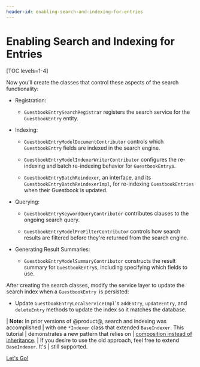 ```yaml
---
header-id: enabling-search-and-indexing-for-entries
---
```


# Enabling Search and Indexing for Entries

[TOC levels=1-4]

Now you'll create the classes that control these aspects of the search
functionality:

- Registration:

    - `GuestbookEntrySearchRegistrar` registers the search service for the
    `GuestbookEntry` entity.

- Indexing:

    - `GuestbookEntryModelDocumentContributor` controls which `GuestbookEntry` fields are
      indexed in the search engine.

    - `GuestbookEntryModelIndexerWriterContributor` configures the re-indexing and
      batch re-indexing behavior for `GuestbookEntry`s.

    - `GuestbookEntryBatchReindexer`, an interface, and its `GuestbookEntryBatchReindexerImpl`, 
	  for re-indexing `GuestbookEntries `when their Guestbook is updated.

- Querying:

    - `GuestbookEntryKeywordQueryContributor` contributes clauses to the ongoing
      search query.

    - `GuestbookEntryModelPreFilterContributor` controls how search results are filtered
      before they're returned from the search engine.

- Generating Result Summaries:

    - `GuestbookEntryModelSummaryContributor` constructs the result summary for
      `GuestbookEntry`s, including specifying which fields to use.

After creating the search classes, modify the service layer to update the search
index when a `GuestbookEntry `is persisted:

- Update `GuestbookEntryLocalServiceImpl`'s `addEntry`, `updateEntry`, and
  `deleteEntry` methods to update the index so it matches the database.

| **Note:** In prior versions of @product@, search and indexing was accomplished
| with one `*Indexer` class that extended `BaseIndexer`. This tutorial
| demonstrates a new pattern that relies on 
| [composition instead of inheritance](https://stackoverflow.com/questions/2399544/difference-between-inheritance-and-composition).
| If you desire to use the old approach, feel free to extend `BaseIndexer`. It's
| still supported.

<a class="go-link btn btn-primary" href="/docs/7-2/tutorials/-/knowledge_base/t/registering-entries-with-the-search-framework">Let's Go!<span class="icon-circle-arrow-right"></span></a>
